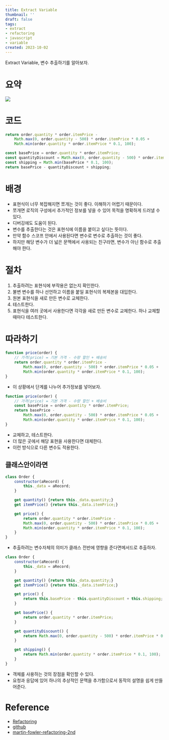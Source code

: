 ```yaml
---
title: Extract Variable
thumbnail: ''
draft: false
tags:
- extract
- refactoring
- javascript
- variable
created: 2023-10-02
---
```


Extract Variable, 변수 추출하기를 알아보자.

# 요약

![](Refactoring_16_ExtractVariable_0.png)

# 코드

````javascript
return order.quantity * order.itemPrice -
    Math.max(0, order.quantity - 500) * order.itemPrice * 0.05 +
    Math.min(order.quantity * order.itemPrice * 0.1, 100);
````

````javascript
const basePrice = order.quantity * order.itemPrice;
const quantityDiscount = Math.max(0, order.quantity - 500) * order.itemPrice * 0.05;
const shipping = Math.min(basePrice * 0.1, 100);
return basePrice - quantityDiscount + shipping;
````

# 배경

* 표현식이 너무 복잡해지면 쪼개는 것이 좋다. 이해하기 어렵기 때문이다.
* 쪼개면 로직의 구성에서 추가적인 정보를 넣을 수 있어 목적을 명확하게 드러낼 수 있다.
* 디버깅에도 도움이 된다.
* 변수를 추출한다는 것은 표현식에 이름을 붙이고 싶다는 뜻이다.
* 만약 함수 스코프 안에서 사용된다면 변수로 변수로 추출하는 것이 좋다.
* 하지만 해당 변수가 더 넓은 문맥에서 사용되는 친구라면, 변수가 아닌 함수로 추출해야 한다.

# 절차

1. 추출하려는 표현식에 부작용은 없는지 확인한다.
1. 불변 변수를 하나 선언하고 이름을 붙일 표현식의 복제본을 대입한다.
1. 원본 표현식을 새로 만든 변수로 교체한다.
1. 테스트한다.
1. 표현식을 여러 곳에서 사용한다면 각각을 새로 만든 변수로 교체한다. 하나 교체할 때마다 테스트한다.

# 따라하기

````javascript
function price(order) {
    // 가격(price) = 기본 가격 - 수량 할인 + 배송비
    return order.quantity * order.itemPrice -
        Math.max(0, order.quantity - 500) * order.itemPrice * 0.05 +
        Math.min(order.quantity * order.itemPrice * 0.1, 100);
}
````

* 이 상황에서 단계를 나누어 추가정보를 넣어보자.

````javascript
function price(order) {
    // 가격(price) = 기본 가격 - 수량 할인 + 배송비
    const basePrice = order.quantity * order.itemPrice;
    return basePrice -
        Math.max(0, order.quantity - 500) * order.itemPrice * 0.05 +
        Math.min(order.quantity * order.itemPrice * 0.1, 100);
}
````

* 교체하고, 테스트한다.
* 더 많은 곳에서 해당 표현을 사용한다면 대체한다.
* 이런 방식으로 다른 변수도 적용한다.

## 클래스안이라면

````javascript
class Order {
    constructor(aRecord) {
        this._data = aRecord;
    }

    get quantity() {return this._data.quantity;}
    get itemPrice() {return this._data.itemPrice;}

    get price() {
        return order.quantity * order.itemPrice -
        Math.max(0, order.quantity - 500) * order.itemPrice * 0.05 +
        Math.min(order.quantity * order.itemPrice * 0.1, 100);
    }
}
````

* 추출하려는 변수자체의 의미가 클래스 전반에 영향을 준다면메서드로 추출하자.

````javascript
class Order {
    constructor(aRecord) {
        this._data = aRecord;
    }

    get quantity() {return this._data.quantity;}
    get itemPrice() {return this._data.itemPrice;}

    get price() {
        return this.basePrice - this.quantityDiscount + this.shipping;
    }

    get basePrice() {
        return order.quantity * order.itemPrice;
    }

    get quantityDiscount() {
        return Math.max(0, order.quantity - 500) * order.itemPrice * 0.05;
    }

    get shipping() {
        return Math.min(order.quantity * order.itemPrice * 0.1, 100);
    }
}
````

* 객체를 사용하는 것의 장점을 확인할 수 있다.
* 요청과 응답에 있어 하나의 추상적인 문맥을 추가함으로서 동작의 설명을 쉽게 만들어준다.

# Reference

* [Refactoring](https://product.kyobobook.co.kr/detail/S000001810241)
* [github](https://github.com/WegraLee/Refactoring)
* [martin-fowler-refactoring-2nd](https://github.com/wickedwukong/martin-fowler-refactoring-2nd)
